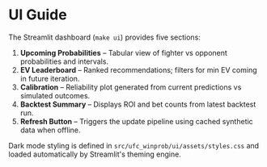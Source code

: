 # UI Guide

The Streamlit dashboard (`make ui`) provides five sections:

1. **Upcoming Probabilities** – Tabular view of fighter vs opponent probabilities and intervals.
2. **EV Leaderboard** – Ranked recommendations; filters for min EV coming in future iteration.
3. **Calibration** – Reliability plot generated from current predictions vs simulated outcomes.
4. **Backtest Summary** – Displays ROI and bet counts from latest backtest run.
5. **Refresh Button** – Triggers the update pipeline using cached synthetic data when offline.

Dark mode styling is defined in `src/ufc_winprob/ui/assets/styles.css` and loaded automatically by Streamlit's theming engine.
